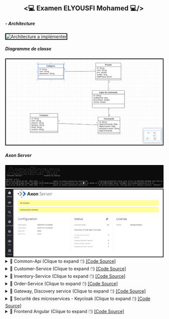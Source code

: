 <h2 align="center"><💻 Examen ELYOUSFI Mohamed 💻/></h2>
<h5>- Architecture</h5>
<img src="https://user-images.githubusercontent.com/73759527/209451630-ac631e49-d9b2-4b53-a623-33760f3b40da.png" alt="Architecture a implémenter" width="700" style="border: 2px solid black;"/>
<h5>Diagramme de classe</h5>
<img src="./Images/Screenshot_1.png" alt="Diagramme de classe" width="700" style="border: 2px solid black;"/>
<h5>Axon Server</h5>
<img src="./Images/axonServer1.png" alt="Axon Server" width="700" style="border: 2px solid black;"/>
<img src="./Images/axonServer2.png" alt="Axon Server" width="700" style="border: 2px solid black;"/>
<details>
    <summary>📝 Common-Api (Clique to expand 🖱️) <a href="" target="_blank">[Code Source]</a></summary>
    <p>
        <p>Common-Api</p>
        <img src="./Images/Screenshot_2.png" alt="Common-Api" width="700" style="border: 2px solid black;"/>
        <p><b>Commands</b></p>
        <p>BaseCommand</p>
        <img src="./Images/Screenshot_3.png" alt="BaseCommand" width="700" style="border: 2px solid black;"/>
        <p>CreateCustomerCommand</p>
        <img src="./Images/Screenshot_4.png" alt="CreateCustomerCommand" width="700" style="border: 2px solid black;"/>
        <p>UpdateCustomerCommand</p>
        <img src="./Images/Screenshot_5.png" alt="UpdateCustomerCommand" width="700" style="border: 2px solid black;"/>
        <p>CreateProduitCommand</p>
        <img src="./Images/Screenshot_6.png" alt="CreateCategoryCommand" width="700" style="border: 2px solid black;"/>
        <p>Enum EtatProduit</p>
        <img src="./Images/etatProduit.png" alt="Enum EtatProduit" width="700" style="border: 2px solid black;"/>
        <p>UpdateProduitCommand</p>
        <img src="./Images/Screenshot_7.png" alt="UpdateCategoryCommand" width="700" style="border: 2px solid black;"/>
        <p>CreateCategoryCommand</p>
        <img src="./Images/Screenshot_8.png" alt="CreateProduitCommand" width="700" style="border: 2px solid black;"/>
        <p>UpdateCategoryCommand</p>
        <img src="./Images/Screenshot_9.png" alt="UpdateProduitCommand" width="700" style="border: 2px solid black;"/>
        <p>CreateLigneCommandeCommand</p>
        <img src="./Images/Screenshot_10.png" alt="CreateLigneCommand" width="700" style="border: 2px solid black;"/>
        <p>UpdateLigneCommandeCommand</p>
        <img src="./Images/Screenshot_11.png" alt="UpdateLigneCommand" width="700" style="border: 2px solid black;"/>
        <p>CreateCommandeCommand</p>
        <img src="./Images/Screenshot_12.png" alt="CreateCommandeCommand" width="700" style="border: 2px solid black;"/>
        <p>Enum etatCommande</p>
        <img src="./Images/etatCommande.png" alt="Enum etatCommande" width="700" style="border: 2px solid black;"/>
        <p>UpdateCommandeCommand</p>
        <img src="./Images/Screenshot_13.png" alt="UpdateCommandeCommand" width="700" style="border: 2px solid black;"/>
        <p><b>Events</b></p> 
        <p>BaseEvent</p>
        <img src="./Images/Screenshot_14.png" alt="BaseQuery" width="700" style="border: 2px solid black;"/>
        <p>CustomerCreatedEvent</p>
        <img src="./Images/Screenshot_15.png" alt="CustomerCreatedEvent" width="700" style="border: 2px solid black;"/>
        <p>CustomerUpdatedEvent</p>
        <img src="./Images/Screenshot_16.png" alt="CustomerUpdatedEvent" width="700" style="border: 2px solid black;"/>
        <p>ProduitCreatedEvent</p>
        <img src="./Images/Screenshot_17.png" alt="ProduitCreatedEvent" width="700" style="border: 2px solid black;"/>
        <p>ProduitUpdatedEvent</p>
        <img src="./Images/Screenshot_18.png" alt="ProduitUpdatedEvent" width="700" style="border: 2px solid black;"/>
        <p>CategoryCreatedEvent</p>
        <img src="./Images/Screenshot_19.png" alt="CategoryCreatedEvent" width="700" style="border: 2px solid black;"/>
        <p>CategoryUpdatedEvent</p>
        <img src="./Images/Screenshot_20.png" alt="CategoryUpdatedEvent" width="700" style="border: 2px solid black;"/>
        <p>LigneCommandeCreatedEvent</p>
        <img src="./Images/Screenshot_21.png" alt="LigneCommandeCreatedEvent" width="700" style="border: 2px solid black;"/>
        <p>LigneCommandeUpdatedEvent</p>
        <img src="./Images/Screenshot_22.png" alt="LigneCommandeUpdatedEvent" width="700" style="border: 2px solid black;"/>
        <p>CommandeCreatedEvent</p>
        <img src="./Images/Screenshot_23.png" alt="CommandeCreatedEvent" width="700" style="border: 2px solid black;"/>
        <p>CommandeUpdatedEvent</p>
        <img src="./Images/Screenshot_24.png" alt="CommandeUpdatedEvent" width="700" style="border: 2px solid black;"/>
        <p><b>Dtos</b></p>
        <p>CreateCustomerRequestDto</p>
        <img src="./Images/Screenshot_25.png" alt="CreateCustomerRequestDto" width="700" style="border: 2px solid black;"/>
        <p>UpdateCustomerRequestDto</p>
        <img src="./Images/Screenshot_26.png" alt="UpdateCustomerRequestDto" width="700" style="border: 2px solid black;"/>
        <p>CreateProduitRequestDto</p>
        <img src="./Images/Screenshot_27.png" alt="CreateProduitRequestDto" width="700" style="border: 2px solid black;"/>
        <p>UpdateProduitRequestDto</p>
        <img src="./Images/Screenshot_28.png" alt="UpdateProduitRequestDto" width="700" style="border: 2px solid black;"/>
        <p>CreateCategoryRequestDto</p>
        <img src="./Images/Screenshot_29.png" alt="CreateCategoryRequestDto" width="700" style="border: 2px solid black;"/>
        <p>UpdateCategoryRequestDto</p>
        <img src="./Images/Screenshot_30.png" alt="UpdateCategoryRequestDto" width="700" style="border: 2px solid black;"/>
        <p>CreateLigneCommandeRequestDto</p>
        <img src="./Images/Screenshot_31.png" alt="CreateLigneCommandeRequestDto" width="700" style="border: 2px solid black;"/>
        <p>UpdateLigneCommandeRequestDto</p>
        <img src="./Images/Screenshot_32.png" alt="UpdateLigneCommandeRequestDto" width="700" style="border: 2px solid black;"/>
        <p>CreateCommandeRequestDto</p>
        <img src="./Images/Screenshot_33.png" alt="CreateCommandeRequestDto" width="700" style="border: 2px solid black;"/>
        <p>UpdateCommandeRequestDto</p>
        <img src="./Images/Screenshot_34.png" alt="UpdateCommandeRequestDto" width="700" style="border: 2px solid black;"/>
        <p><b>Queries</b></p>
        <p>GetAllCustomersQuery</p>
        <img src="./Images/Screenshot_35.png" alt="GetAllCustomersQuery" width="700" style="border: 2px solid black;"/>
        <p>GetCustomerByIdQuery</p>
        <img src="./Images/Screenshot_36.png" alt="GetCustomerByIdQuery" width="700" style="border: 2px solid black;"/>
        <p>GetAllProduitsQuery</p>
        <img src="./Images/Screenshot_37.png" alt="GetAllProduitsQuery" width="700" style="border: 2px solid black;"/>
        <p>GetProduitByIdQuery</p>
        <img src="./Images/Screenshot_38.png" alt="GetProduitByIdQuery" width="700" style="border: 2px solid black;"/>
        <p>GetAllCategoriesQuery</p>
        <img src="./Images/Screenshot_39.png" alt="GetAllCategoriesQuery" width="700" style="border: 2px solid black;"/>
        <p>GetCategoryByIdQuery</p>
        <img src="./Images/Screenshot_40.png" alt="GetCategoryByIdQuery" width="700" style="border: 2px solid black;"/>
        <p>GetAllLigneCommandesQuery</p>
        <img src="./Images/Screenshot_41.png" alt="GetAllLigneCommandesQuery" width="700" style="border: 2px solid black;"/>
        <p>GetLigneCommandeByIdQuery</p>
        <img src="./Images/Screenshot_42.png" alt="GetLigneCommandeByIdQuery" width="700" style="border: 2px solid black;"/>
        <p>GetAllCommandesQuery</p>
        <img src="./Images/Screenshot_43.png" alt="GetAllCommandesQuery" width="700" style="border: 2px solid black;"/>
        <p>GetCommandeByIdQuery</p>
        <img src="./Images/Screenshot_44.png" alt="GetCommandeByIdQuery" width="700" style="border: 2px solid black;"/>
        <!--<pre>
            <code>
            </code>
        </pre>-->
    </p>
</details>
<details>
    <summary>📝 Customer-Service (Clique to expand 🖱️) <a href="" target="_blank">[Code Source]</a></summary>
    <h5>- Command-side</h5>
    <p>CustomerAggregate</p>
    <img src="./Images/Screenshot_45.png" alt="CustomerAggregate" width="700" style="border: 2px solid black;"/>
    <img src="./Images/Screenshot_46.png" alt="CustomerAggregate" width="700" style="border: 2px solid black;"/>
    <img src="./Images/Screenshot_47.png" alt="CustomerController" width="700" style="border: 2px solid black;"/>
    <p>CustomerController</p>
    <img src="./Images/Screenshot_48.png" alt="CustomerController" width="700" style="border: 2px solid black;"/>
    <img src="./Images/Screenshot_49.png" alt="CustomerController" width="700" style="border: 2px solid black;"/>
    <h5>- Query-side</h5>
    <p>CustomerEntity</p>
    <img src="./Images/Screenshot_50.png" alt="CustomerEntity" width="700" style="border: 2px solid black;"/>
    <p>CustomerRepository</p>
    <img src="./Images/Screenshot_51.png" alt="CustomerRepository" width="700" style="border: 2px solid black;"/>
    <p>CustomerService</p>
    <img src="./Images/Screenshot_52.png" alt="CustomerService" width="700" style="border: 2px solid black;"/>
        <img src="./Images/Screenshot_53.png" alt="CustomerController" width="700" style="border: 2px solid black;"/>
    <p>CustomerController</p>
    <img src="./Images/Screenshot_54.png" alt="CustomerController" width="700" style="border: 2px solid black;"/>
    <img src="./Images/Screenshot_55.png" alt="CustomerController" width="700" style="border: 2px solid black;"/>
    <p>Test</p>
    <p>Add a customer</p>
    <img src="./Images/Screenshot_56.png" alt="Test" width="700" style="border: 2px solid black;"/>
    <p>modify a customer</p>
    <img src="./Images/Screenshot_57.png" alt="Test" width="700" style="border: 2px solid black;"/>
    <p>get all customers</p>
    <img src="./Images/Screenshot_58.png" alt="Test" width="700" style="border: 2px solid black;"/>
    <p>get a customer by id</p>
    <img src="./Images/Screenshot_59.png" alt="Test" width="700" style="border: 2px solid black;"/>
    <p>database</p>
    <img src="./Images/Screenshot_60.png" alt="Test" width="700" style="border: 2px solid black;"/>
    <p>eventStore</p>
    <img src="./Images/Screenshot_61.png" alt="Test" width="700" style="border: 2px solid black;"/>
</details>
<details>
    <summary>📝 Inventory-Service (Clique to expand 🖱️) <a href="" target="_blank">[Code Source]</a></summary>
    <h5>- Command-side</h5>
    <p>ProductAggregate</p>
    <img src="./Images/Screenshot_62.png" alt="ProductAggregate" width="700" style="border: 2px solid black;"/>
    <img src="./Images/Screenshot_63.png" alt="ProductAggregate" width="700" style="border: 2px solid black;"/>
    <img src="./Images/Screenshot_88.png" alt="Test" width="700" style="border: 2px solid black;"/>
    <p>CategorieAggregate</p>
    <img src="./Images/Screenshot_64.png" alt="CategorieAggregate" width="700" style="border: 2px solid black;"/>
    <img src="./Images/Screenshot_65.png" alt="CategorieAggregate" width="700" style="border: 2px solid black;"/>
    <p> </p>
    <img src="./Images/Screenshot_66.png" alt="ProductController" width="700" style="border: 2px solid black;"/>
    <img src="./Images/Screenshot_67.png" alt="ProductController" width="700" style="border: 2px solid black;"/>
    <p>CategorieController</p>
    <img src="./Images/Screenshot_68.png" alt="CategorieController" width="700" style="border: 2px solid black;"/>
    <img src="./Images/Screenshot_69.png" alt="CategorieController" width="700" style="border: 2px solid black;"/>
    <h5>- Query-side</h5>
    <p>ProductEntity</p>
    <img src="./Images/Screenshot_70.png" alt="ProductEntity" width="700" style="border: 2px solid black;"/>
    <p>ProductRepository</p>
    <img src="./Images/Screenshot_71.png" alt="ProductRepository" width="700" style="border: 2px solid black;"/>
    <p>ProductService</p>
    <img src="./Images/Screenshot_72.png" alt="ProductService" width="700" style="border: 2px solid black;"/>
    <img src="./Images/Screenshot_73.png" alt="ProductController" width="700" style="border: 2px solid black;"/>
    <p>ProductController</p>
    <img src="./Images/Screenshot_74.png" alt="ProductController" width="700" style="border: 2px solid black;"/>
    <img src="./Images/Screenshot_75.png" alt="ProductController" width="700" style="border: 2px solid black;"/>
    <p>CategorieEntity</p>
    <img src="./Images/Screenshot_76.png" alt="CategorieEntity" width="700" style="border: 2px solid black;"/>
    <p>CategorieRepository</p>
    <img src="./Images/Screenshot_77.png" alt="CategorieRepository" width="700" style="border: 2px solid black;"/>
    <p>CategorieService</p>
    <img src="./Images/Screenshot_78.png" alt="CategorieService" width="700" style="border: 2px solid black;"/>
    <img src="./Images/Screenshot_79.png" alt="CategorieController" width="700" style="border: 2px solid black;"/>
    <p>CategorieController</p>
    <img src="./Images/Screenshot_80.png" alt="CategorieController" width="700" style="border: 2px solid black;"/>
    <img src="./Images/Screenshot_81.png" alt="CategorieController" width="700" style="border: 2px solid black;"/>
    <p>Test</p>
    <p>Add a categorie</p>
    <img src="./Images/Screenshot_82.png" alt="Test" width="700" style="border: 2px solid black;"/>
    <p>Get all categories</p>
    <img src="./Images/Screenshot_83.png" alt="Test" width="700" style="border: 2px solid black;"/>
    <p>Add a product</p>
    <img src="./Images/Screenshot_85.png" alt="Test" width="700" style="border: 2px solid black;"/>
    <p>Get all products</p>
    <img src="./Images/Screenshot_84.png" alt="Test" width="700" style="border: 2px solid black;"/>
    <p>Base de données</p>
    <img src="./Images/Screenshot_86.png" alt="Test" width="700" style="border: 2px solid black;"/>
    <img src="./Images/Screenshot_87.png" alt="Test" width="700" style="border: 2px solid black;"/>
    <p>EventStore</p>
    <img src="./Images/Screenshot_89.png" alt="Test" width="700" style="border: 2px solid black;"/>
     <img src="./Images/Screenshot_90.png" alt="Test" width="700" style="border: 2px solid black;"/>
</details>
<details>
    <summary>📝 Order-Service (Clique to expand 🖱️) <a href="" target="_blank">[Code Source]</a></summary>
    <h5>Pas fait</h5>
</details>
<details>
    <summary>📝 Gateway, Discovery service (Clique to expand 🖱️) <a href="" target="_blank">[Code Source]</a></summary>
    <h5>Discovery service</h5>
    <p>dependency eureka server</p>
    <img src="./Images/Screenshot_91.png" alt="dependency eureka server" width="700" style="border: 2px solid black;"/>
    <p>DiscoveryServiceApplication</p>
    <img src="./Images/Screenshot_93.png" alt="DiscoveryServiceApplication" width="700" style="border: 2px solid black;"/>
    <h5>Gateway service</h5>
    <p>dependency eureka client</p>
    <img src="./Images/Screenshot_92.png" alt="dependency eureka client" width="700" style="border: 2px solid black;"/>
    <p>Gateway configuration</p>
    <img src="./Images/Screenshot_94.png" alt="Gateway configuration" width="700" style="border: 2px solid black;"/>
    <img src="./Images/Screenshot_95.png" alt="Gateway configuration" width="700" style="border: 2px solid black;"/>
    <p>http://localhost:8761</p>
    <img src="./Images/Screenshot_96.png" alt="http://localhost:8761" width="700" style="border: 2px solid black;"/>
    <h3>
</details>
<details>
    <summary>📝 Securité des microservices - Keycloak (Clique to expand 🖱️) <a href="" target="_blank">[Code Source]</a></summary>
    <h5>Sécurité des microservices</h5>
    <p>examen-realm</p>
    <img src="./Images/examen-realm.png" alt="examen-realm" width="700" style="border: 2px solid black;"/>
    <p>examen-client</p>
    <img src="./Images/examen-client.png" alt="examen-client" width="700" style="border: 2px solid black;"/>
    <p>user mohamed</p>
    <img src="./Images/user-mohamed.png" alt="user-mohamed" width="700" style="border: 2px solid black;"/>
    <p>creation des roles (Admin, User)</p>
    <img src="./Images/roles.png" alt="roles" width="700" style="border: 2px solid black;"/>
    <p>affecter les roles aux user "mohamed"</p>
    <img src="./Images/affecter-roles.png" alt="affecter-roles" width="700" style="border: 2px solid black;"/>
    <p>dependences</p>
    <img src="./Images/dependencies.png" alt="dependences" width="700" style="border: 2px solid black;"/>
    <p>application.properties</p>
    <img src="./Images/applicationproperties.png" alt="application-properties" width="700" style="border: 2px solid black;"/>
    <p>Configuration</p>
    <img src="./Images/Screenshot_97.png" alt="http://localhost:8761" width="700" style="border: 2px solid black;"/>
    <img src="./Images/Screenshot_98.png" alt="http://localhost:8761" width="700" style="border: 2px solid black;"/>
    <h5>Test (Postman)</h5>
    <p>Unauthorized</p>
    <img src="./Images/Screenshot_99.png" alt="http://localhost:8761" width="700" style="border: 2px solid black;"/>
    <p>get access token</p>
    <img src="./Images/Screenshot_100.png" alt="http://localhost:8761" width="700" style="border: 2px solid black;"/>
    <p>access to /infraction/queries/getAllInfracations using the token</p>
    <img src="./Images/Screenshot_101.png" alt="http://localhost:8761" width="700" style="border: 2px solid black;"/>
    <important style="font-weight: bold; color: red;">meme démarche pour les autres microservices<important>
    <p>    
</details>
<details>
    <summary>📝 Frontend Angular (Clique to expand 🖱️) <a href="" target="_blank">[Code Source]</a></summary>
    <h5>Frontend Angular</h5>
</details>